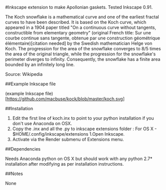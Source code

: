 #Inkscape extension to make Apollonian gaskets. Tested Inkscape 0.91.

The Koch snowflake  is a mathematical curve and one of the earliest fractal curves to have been described.
It is based on the Koch curve, which appeared in a 1904 paper titled "On a continuous curve without tangents, constructible from elementary geometry" (original French title: Sur une courbe continue sans tangente, obtenue par une construction géométrique élémentaire)[citation needed] by the Swedish mathematician Helge von Koch.
The progression for the area of the snowflake converges to 8/5 times the area of the original triangle,
while the progression for the snowflake's perimeter diverges to infinity.
Consequently, the snowflake has a finite area bounded by an infinitely long line.
 
Source: Wikipedia

##Example Inkscape file

(example Inkscape file)[https://github.com/macbuse/kock/blob/master/koch.svg]

##Installation

1. Edit the first line of koch.inx to point to your python installation if you don't use Anaconda on OSX.
1. Copy the .inx and all the .py to inkscape extensions folder : For OS X - $HOME/.config/inkscape/extensions
1.Open Inkscape.
1. Activate via the Render submenu of Extensions menu.


##Dependencies

Needs Anaconda python on OS X but should work with any python 2.7* installation after modifying as per installation instructions.

##Notes

None

